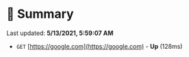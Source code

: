 # 📖 Summary
Last updated: **5/13/2021, 5:59:07 AM**

- `GET` [https://google.com](https://google.com) - **Up** (128ms)
